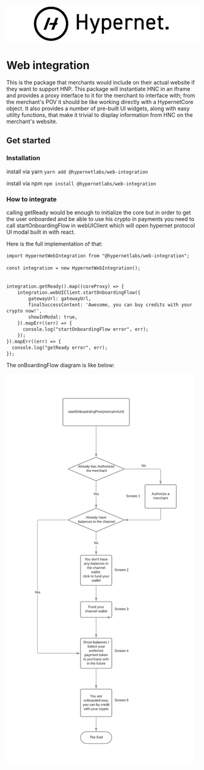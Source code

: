 ![alt](documentation/images/Hypernet_Logo.jpg)

# Web integration

This is the package that merchants would include on their actual website if they want to support HNP. This package will instantiate HNC in an iframe and provides a proxy interface to it for the merchant to interface with; from the merchant's POV it should be like working directly with a HypernetCore object. It also provides a number of pre-built UI widgets, along with easy utility functions, that make it trivial to display information from HNC on the merchant's website.

## Get started

### Installation

install via yarn
`yarn add @hypernetlabs/web-integration`

install via npm
`npm install @hypernetlabs/web-integration`

### How to integrate

calling getReady would be enough to initialize the core but in order to get the user onboarded and be able to use his crypto in payments you need to call startOnboardingFlow in webUIClient which will open hypernet protocol UI modal built in with react.

Here is the full implementation of that:

```
import HypernetWebIntegration from "@hypernetlabs/web-integration";

const integration = new HypernetWebIntegration();


integration.getReady().map((coreProxy) => {
    integration.webUIClient.startOnboardingFlow({
        gatewayUrl: gatewayUrl,
        finalSuccessContent: 'Awesome, you can buy credits with your crypto now!',
        showInModal: true,
    }).mapErr((err) => {
      console.log("startOnboardingFlow error", err);
    });
}).mapErr((err) => {
  console.log("getReady error", err);
});
```

The onBoardingFlow diagram is like below:

![alt](documentation/images/OnboardingFlow.png)
